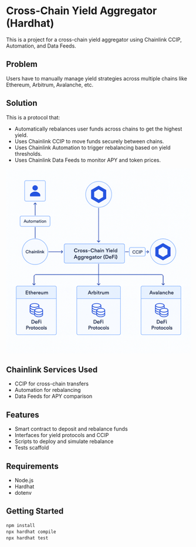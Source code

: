 # Cross-Chain Yield Aggregator (Hardhat)

This is a project for a cross-chain yield aggregator using Chainlink CCIP, Automation, and Data Feeds.

## Problem
Users have to manually manage yield strategies across multiple chains like Ethereum, Arbitrum, Avalanche, etc.

## Solution
This is a protocol that:
- Automatically rebalances user funds across chains to get the highest yield.
- Uses Chainlink CCIP to move funds securely between chains.
- Uses Chainlink Automation to trigger rebalancing based on yield thresholds.
- Uses Chainlink Data Feeds to monitor APY and token prices.

![Solution Architecture](900ab05c-faa6-436e-a3c9-f2e318f255cd.png)

## Chainlink Services Used
- CCIP for cross-chain transfers
- Automation for rebalancing
- Data Feeds for APY comparison

## Features
- Smart contract to deposit and rebalance funds
- Interfaces for yield protocols and CCIP
- Scripts to deploy and simulate rebalance
- Tests scaffold

## Requirements
- Node.js
- Hardhat
- dotenv

## Getting Started

```bash
npm install
npx hardhat compile
npx hardhat test
```

